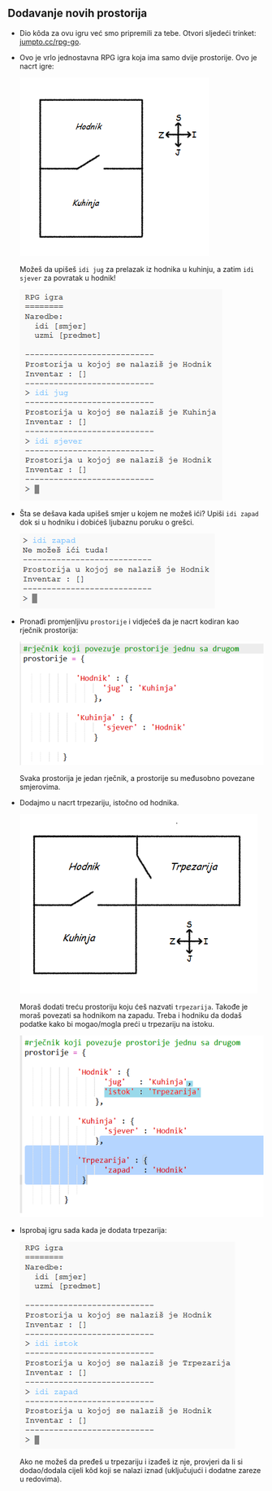 ## Dodavanje novih prostorija

+ Dio kôda za ovu igru već smo pripremili za tebe. Otvori sljedeći trinket: <a href="http://jumpto.cc/rpg-go" target="_blank">jumpto.cc/rpg-go</a>.

+ Ovo je vrlo jednostavna RPG igra koja ima samo dvije prostorije. Ovo je nacrt igre:
    
    ![screenshot](images/rpg-map1.png)
    
    Možeš da upišeš `idi jug` za prelazak iz hodnika u kuhinju, a zatim `idi sjever` za povratak u hodnik!
    
    ![screenshot](images/rpg-controls.png)

+ Šta se dešava kada upišeš smjer u kojem ne možeš ići? Upiši `idi zapad` dok si u hodniku i dobićeš ljubaznu poruku o grešci.
    
    ![screenshot](images/rpg-error.png)

+ Pronađi promjenljivu `prostorije` i vidjećeš da je nacrt kodiran kao rječnik prostorija:
    
    ![screenshot](images/rpg-rooms.png)
    
    Svaka prostorija je jedan rječnik, a prostorije su međusobno povezane smjerovima.

+ Dodajmo u nacrt trpezariju, istočno od hodnika.
    
    ![screenshot](images/rpg-dining.png)
    
    Moraš dodati treću prostoriju koju ćeš nazvati `trpezarija`. Takođe je moraš povezati sa hodnikom na zapadu. Treba i hodniku da dodaš podatke kako bi mogao/mogla preći u trpezariju na istoku.
    
    ![screenshot](images/rpg-dining-code.png)

+ Isprobaj igru sada kada je dodata trpezarija:
    
    ![screenshot](images/rpg-dining-test.png)
    
    Ako ne možeš da pređeš u trpezariju i izađeš iz nje, provjeri da li si dodao/dodala cijeli kôd koji se nalazi iznad (uključujući i dodatne zareze u redovima).